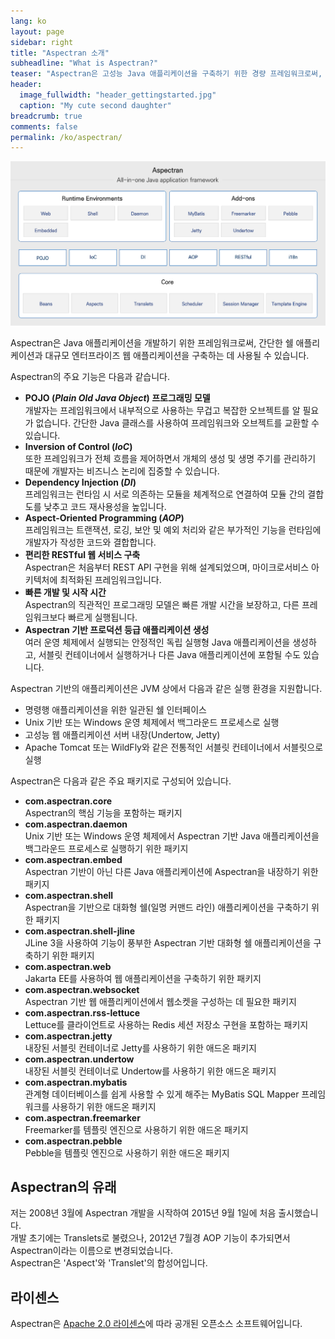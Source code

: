```yaml
---
lang: ko
layout: page
sidebar: right
title: "Aspectran 소개"
subheadline: "What is Aspectran?"
teaser: "Aspectran은 고성능 Java 애플리케이션을 구축하기 위한 경량 프레임워크로써, 직관적이고 유연한 개발 환경을 제공합니다."
header:
  image_fullwidth: "header_gettingstarted.jpg"
  caption: "My cute second daughter"
breadcrumb: true
comments: false
permalink: /ko/aspectran/
---
```


![Aspectran Archtecture Diagram](/images/info/aspectran_archtecture_diagram.png "Aspectran Archtecture Diagram")

Aspectran은 Java 애플리케이션을 개발하기 위한 프레임워크로써,
간단한 쉘 애플리케이션과 대규모 엔터프라이즈 웹 애플리케이션을 구축하는 데 사용될 수 있습니다.

Aspectran의 주요 기능은 다음과 같습니다.

* **POJO (*Plain Old Java Object*) 프로그래밍 모델**  
  개발자는 프레임워크에서 내부적으로 사용하는 무겁고 복잡한 오브젝트를 알 필요가 없습니다.
  간단한 Java 클래스를 사용하여 프레임워크와 오브젝트를 교환할 수 있습니다. 
* **Inversion of Control (*IoC*)**  
  또한 프레임워크가 전체 흐름을 제어하면서 개체의 생성 및 생명 주기를 관리하기 때문에 개발자는 비즈니스 논리에 집중할 수 있습니다. 
* **Dependency Injection (*DI*)**  
  프레임워크는 런타임 시 서로 의존하는 모듈을 체계적으로 연결하여 모듈 간의 결합도를 낮추고 코드 재사용성을 높입니다. 
* **Aspect-Oriented Programming (*AOP*)**  
  프레임워크는 트랜잭션, 로깅, 보안 및 예외 처리와 같은 부가적인 기능을 런타임에 개발자가 작성한 코드와 결합합니다. 
* **편리한 RESTful 웹 서비스 구축**  
  Aspectran은 처음부터 REST API 구현을 위해 설계되었으며, 마이크로서비스 아키텍처에 최적화된 프레임워크입니다. 
* **빠른 개발 및 시작 시간**  
  Aspectran의 직관적인 프로그래밍 모델은 빠른 개발 시간을 보장하고, 다른 프레임워크보다 빠르게 실행됩니다. 
* **Aspectran 기반 프로덕션 등급 애플리케이션 생성**  
  여러 운영 체제에서 실행되는 안정적인 독립 실행형 Java 애플리케이션을 생성하고, 서블릿 컨테이너에서 실행하거나 다른 Java 애플리케이션에 포함될 수도 있습니다.

Aspectran 기반의 애플리케이션은 JVM 상에서 다음과 같은 실행 환경을 지원합니다.

* 명령행 애플리케이션을 위한 일관된 쉘 인터페이스
* Unix 기반 또는 Windows 운영 체제에서 백그라운드 프로세스로 실행
* 고성능 웹 애플리케이션 서버 내장(Undertow, Jetty)
* Apache Tomcat 또는 WildFly와 같은 전통적인 서블릿 컨테이너에서 서블릿으로 실행

Aspectran은 다음과 같은 주요 패키지로 구성되어 있습니다.

* **com.aspectran.core**  
  Aspectran의 핵심 기능을 포함하는 패키지
* **com.aspectran.daemon**  
  Unix 기반 또는 Windows 운영 체제에서 Aspectran 기반 Java 애플리케이션을 백그라운드 프로세스로 실행하기 위한 패키지
* **com.aspectran.embed**  
  Aspectran 기반이 아닌 다른 Java 애플리케이션에 Aspectran을 내장하기 위한 패키지
* **com.aspectran.shell**  
  Aspectran을 기반으로 대화형 쉘(일명 커맨드 라인) 애플리케이션을 구축하기 위한 패키지
* **com.aspectran.shell-jline**  
  JLine 3을 사용하여 기능이 풍부한 Aspectran 기반 대화형 쉘 애플리케이션을 구축하기 위한 패키지
* **com.aspectran.web**  
  Jakarta EE를 사용하여 웹 애플리케이션을 구축하기 위한 패키지
* **com.aspectran.websocket**  
  Aspectran 기반 웹 애플리케이션에서 웹소켓을 구성하는 데 필요한 패키지
* **com.aspectran.rss-lettuce**  
  Lettuce를 클라이언트로 사용하는 Redis 세션 저장소 구현을 포함하는 패키지
* **com.aspectran.jetty**  
  내장된 서블릿 컨테이너로 Jetty를 사용하기 위한 애드온 패키지
* **com.aspectran.undertow**  
  내장된 서블릿 컨테이너로 Undertow를 사용하기 위한 애드온 패키지
* **com.aspectran.mybatis**  
  관계형 데이터베이스를 쉽게 사용할 수 있게 해주는 MyBatis SQL Mapper 프레임워크를 사용하기 위한 애드온 패키지
* **com.aspectran.freemarker**  
  Freemarker를 템플릿 엔진으로 사용하기 위한 애드온 패키지
* **com.aspectran.pebble**  
  Pebble을 템플릿 엔진으로 사용하기 위한 애드온 패키지

## Aspectran의 유래

저는 2008년 3월에 Aspectran 개발을 시작하여 2015년 9월 1일에 처음 출시했습니다.  
개발 초기에는 Translets로 불렸으나, 2012년 7월경 AOP 기능이 추가되면서 Aspectran이라는 이름으로 변경되었습니다.  
Aspectran은 'Aspect'와 'Translet'의 합성어입니다.

## 라이센스

Aspectran은 [Apache 2.0 라이센스](http://www.apache.org/licenses/LICENSE-2.0)에 따라 공개된 오픈소스 소프트웨어입니다.
